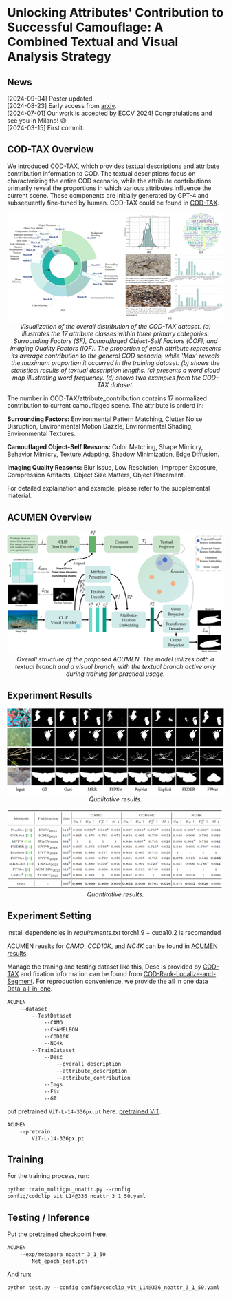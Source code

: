#  Unlocking Attributes' Contribution to Successful Camouflage: A Combined Textual and Visual Analysis Strategy



## News 
[2024-09-04] Poster updated.  
[2024-08-23] Early access from [arxiv](https://arxiv.org/abs/2408.12086).  
[2024-07-01] Our work is accepted by ECCV 2024! Congratulations and see you in Milano! :laughing:  
[2024-03-15] First commit.

## COD-TAX Overview
We introduced COD-TAX, which provides textual descriptions and attribute contribution information to COD. The textual descriptions focus on characterizing the entire COD scenario, while the attribute contributions primarily reveal the proportions in which various attributes influence the current scene. These components are initially generated by GPT-4 and subsequently fine-tuned by human. COD-TAX could be found in [COD-TAX](https://drive.google.com/file/d/1489Q627rHZFFkOMaXU-6did6rOBEexRM/view?usp=sharing).


<p align="center">
    <img src="asset/distribution_of_datasets.png"/> <br/>
    <em> 
    Visualization of the overall distribution of the COD-TAX dataset. (a) illustrates the 17 attribute classes within three primary categories: Surrounding Factors (SF), Camouflaged Object-Self Factors (COF), and Imaging Quality Factors (IQF). The proportion of each attribute represents its average contribution to the general COD scenario, while 'Max' reveals the maximum proportion it occurred in the training dataset. (b) shows the statistical results of textual description lengths. (c) presents a word cloud map illustrating word frequency. (d) shows two examples from the COD-TAX dataset.
    </em>
</p>


The number in COD-TAX/attribute_contribution contains 17 normalized contribution to current camouflaged scene. The attribute is orderd in: 

**Surrounding Factors:** Environmental Pattern Matching, Clutter Noise Disruption, Environmental Motion Dazzle, Environmental Shading, Environmental Textures.

**Camouflaged Object-Self Reasons:** Color Matching, Shape Mimicry, Behavior Mimicry, Texture Adapting, Shadow Minimization, Edge Diffusion.


**Imaging Quality Reasons:** Blur Issue, Low Resolution, Improper Exposure, Compression Artifacts, Object Size Matters, Object Placement.

For detailed explaination and example, please refer to the supplemental material.

## ACUMEN Overview
<p align="center">
    <img src="asset/pipline.png"/> <br/>
    <em> 
    Overall structure of the proposed ACUMEN. The model utilizes both a textual
branch and a visual branch, with the textual branch active only during training for practical usage.
    </em>
</p>

## Experiment Results

<p align="center">
    <img src="asset/Qualitative_analysis.png"/> <br/>
    <em> 
    Qualitative results.
    </em>
</p>


<p align="center">
    <img src="asset/Quantitative_result.png"/> <br/>
    <em> 
    Quantitative results.
    </em>
</p>





## Experiment Setting

install dependencies in *requirements.txt*
torch1.9 + cuda10.2 is recomanded


ACUMEN reuslts for _CAMO_, _COD10K_, and _NC4K_ can be found in [ACUMEN results](https://drive.google.com/file/d/1Xywb2vvgiIR8SjSV-guWswSCNsLVvFnF/view?usp=sharing).

Manage the traning and testing dataset like this, Desc is provided by [COD-TAX](https://drive.google.com/file/d/1489Q627rHZFFkOMaXU-6did6rOBEexRM/view?usp=sharing) and fixation information can be found from [COD-Rank-Localize-and-Segment](https://github.com/JingZhang617/COD-Rank-Localize-and-Segment). For reproduction convenience, we provide the all in one data [Data_all_in_one](https://drive.google.com/file/d/1T_-zg3DKt-i27nDqBmhtiyANNdFz07jG/view?usp=sharing).
    
    ACUMEN
        --dataset
            --TestDataset
                --CAMO
                --CHAMELEON
                --COD10K
                --NC4k
            --TrainDataset
                --Desc
                    --overall_description
                    --attribute_description
                    --attribute_contribution
                --Imgs
                --Fix
                --GT
          

put pretrained `ViT-L-14-336px.pt` here. [pretrained ViT](https://drive.google.com/file/d/1Wm9_Dl6M5ETR9qZod3CwWEToMCfDotjg/view?usp=sharing).


    ACUMEN
        --pretrain
            ViT-L-14-336px.pt

## Training
For the training process, run:

    python train_multigpu_noattr.py --config config/codclip_vit_L14@336_noattr_3_1_50.yaml

## Testing / Inference
Put the pretrained checkpoint [here](https://drive.google.com/file/d/1lBMEbeST62KIq4MtJnI9hq19krae0Nxw/view?usp=sharing).

    ACUMEN
        --exp/metapara_noattr_3_1_50
            Net_epoch_best.pth

And run:

    python test.py --config config/codclip_vit_L14@336_noattr_3_1_50.yaml